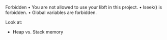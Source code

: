 Forbidden
• You are not allowed to use your libft in this project.
• lseek() is forbidden.
• Global variables are forbidden.


Look at: 
- Heap vs. Stack memory